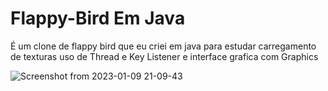 # Flappy-Bird Em Java
É um clone de flappy bird que eu criei em java para estudar carregamento de texturas uso de Thread e Key Listener e interface grafica com Graphics

![Screenshot from 2023-01-09 21-09-43](https://user-images.githubusercontent.com/101891565/211432938-b3ce0381-b821-46ec-a4ac-d3b4945b8250.png)

